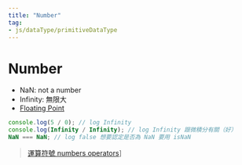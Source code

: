 ```yaml
---
title: "Number"
tag: 
- js/dataType/primitiveDataType 
---
```

# Number
- NaN: not a number
- Infinity: 無限大
- [Floating Point](Floating%20Point.md)

```js
console.log(5 / 0); // log Infinity
console.log(Infinity / Infinity); // log Infinity 跟微積分有關（好）
NaN === NaN; // log false 想要認定是否為 NaN 要用 isNaN
```

>[運算符號 numbers operators](運算符號%20numbers%20operators.md)]

